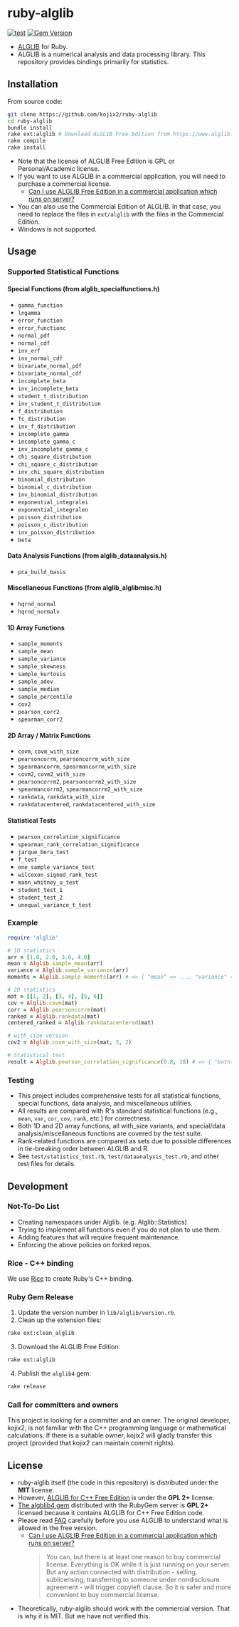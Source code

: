 # ruby-alglib

[![test](https://github.com/kojix2/ruby-alglib/actions/workflows/ci.yml/badge.svg)](https://github.com/kojix2/ruby-alglib/actions/workflows/ci.yml)
[![Gem Version](https://badge.fury.io/rb/alglib4.svg)](https://badge.fury.io/rb/alglib4)

- [ALGLIB](https://www.alglib.net/) for Ruby.
- ALGLIB is a numerical analysis and data processing library. This repository provides bindings primarily for statistics.

## Installation

From source code:

```sh
git clone https://github.com/kojix2/ruby-alglib
cd ruby-alglib
bundle install
rake ext:alglib # Download ALGLIB Free Edition from https://www.alglib.net/ and extract to ext/alglib.
rake compile
rake install
```

- Note that the license of ALGLIB Free Edition is GPL or Personal/Academic license.
- If you want to use ALGLIB in a commercial application, you will need to purchase a commercial license.
  - [Can I use ALGLIB Free Edition in a commercial application which runs on server?](https://www.alglib.net/faq.php#6bca163136cda10b16de68704cbea625)
- You can also use the Commercial Edition of ALGLIB. In that case, you need to replace the files in `ext/alglib` with the files in the Commercial Edition.
- Windows is not supported.

## Usage

### Supported Statistical Functions

#### Special Functions (from alglib_specialfunctions.h)
- `gamma_function`
- `lngamma`
- `error_function`
- `error_functionc`
- `normal_pdf`
- `normal_cdf`
- `inv_erf`
- `inv_normal_cdf`
- `bivariate_normal_pdf`
- `bivariate_normal_cdf`
- `incomplete_beta`
- `inv_incomplete_beta`
- `student_t_distribution`
- `inv_student_t_distribution`
- `f_distribution`
- `fc_distribution`
- `inv_f_distribution`
- `incomplete_gamma`
- `incomplete_gamma_c`
- `inv_incomplete_gamma_c`
- `chi_square_distribution`
- `chi_square_c_distribution`
- `inv_chi_square_distribution`
- `binomial_distribution`
- `binomial_c_distribution`
- `inv_binomial_distribution`
- `exponential_integralei`
- `exponential_integralen`
- `poisson_distribution`
- `poisson_c_distribution`
- `inv_poisson_distribution`
- `beta`

#### Data Analysis Functions (from alglib_dataanalysis.h)
- `pca_build_basis`

#### Miscellaneous Functions (from alglib_alglibmisc.h)
- `hqrnd_normal`
- `hqrnd_normalv`

#### 1D Array Functions
- `sample_moments`
- `sample_mean`
- `sample_variance`
- `sample_skewness`
- `sample_kurtosis`
- `sample_adev`
- `sample_median`
- `sample_percentile`
- `cov2`
- `pearson_corr2`
- `spearman_corr2`

#### 2D Array / Matrix Functions
- `covm`, `covm_with_size`
- `pearsoncorrm`, `pearsoncorrm_with_size`
- `spearmancorrm`, `spearmancorrm_with_size`
- `covm2`, `covm2_with_size`
- `pearsoncorrm2`, `pearsoncorrm2_with_size`
- `spearmancorrm2`, `spearmancorrm2_with_size`
- `rankdata`, `rankdata_with_size`
- `rankdatacentered`, `rankdatacentered_with_size`

#### Statistical Tests
- `pearson_correlation_significance`
- `spearman_rank_correlation_significance`
- `jarque_bera_test`
- `f_test`
- `one_sample_variance_test`
- `wilcoxon_signed_rank_test`
- `mann_whitney_u_test`
- `student_test_1`
- `student_test_2`
- `unequal_variance_t_test`

### Example

```ruby
require 'alglib'

# 1D statistics
arr = [1.0, 2.0, 3.0, 4.0]
mean = Alglib.sample_mean(arr)
variance = Alglib.sample_variance(arr)
moments = Alglib.sample_moments(arr) # => { "mean" => ..., "variance" => ..., ... }

# 2D statistics
mat = [[1, 2], [3, 4], [5, 6]]
cov = Alglib.covm(mat)
corr = Alglib.pearsoncorrm(mat)
ranked = Alglib.rankdata(mat)
centered_ranked = Alglib.rankdatacentered(mat)

# with_size version
cov2 = Alglib.covm_with_size(mat, 3, 2)

# Statistical test
result = Alglib.pearson_correlation_significance(0.8, 10) # => { "bothtails" => ..., ... }
```

### Testing

- This project includes comprehensive tests for all statistical functions, special functions, data analysis, and miscellaneous utilities.
- All results are compared with R's standard statistical functions (e.g., `mean`, `var`, `cor`, `cov`, `rank`, etc.) for correctness.
- Both 1D and 2D array functions, all with_size variants, and special/data analysis/miscellaneous functions are covered by the test suite.
- Rank-related functions are compared as sets due to possible differences in tie-breaking order between ALGLIB and R.
- See `test/statistics_test.rb`, `test/dataanalysis_test.rb`, and other test files for details.

## Development

### Not-To-Do List

- Creating namespaces under Alglib. (e.g. Alglib::Statistics)
- Trying to implement all functions even if you do not plan to use them.
- Adding features that will require frequent maintenance.
- Enforcing the above policies on forked repos.

### Rice - C++ binding

We use [Rice](https://github.com/ruby-rice/rice) to create Ruby's C++ binding.

### Ruby Gem Release

1. Update the version number in `lib/alglib/version.rb`.
2. Clean up the extension files:

```sh
rake ext:clean_alglib
```

3. Download the ALGLIB Free Edition:

```sh
rake ext:alglib
```

4. Publish the `alglib4` gem:

```sh
rake release
```

### Call for committers and owners

This project is looking for a committer and an owner. The original developer, kojix2, is not familiar with the C++ programming language or mathematical calculations. If there is a suitable owner, kojix2 will gladly transfer this project (provided that kojix2 can maintain commit rights).

## License

- ruby-alglib itself (the code in this repository) is distributed under the **MIT** license.
- However, [ALGLIB for C++ Free Edition](https://www.alglib.net/download.php) is under the **GPL 2+** license.
- [The algblib4 gem](https://rubygems.org/gems/alglib4) distributed with the RubyGem server is **GPL 2+** licensed because it contains ALGLIB for C++ Free Edition code.
- Please read [FAQ](https://www.alglib.net/faq.php) carefully before you use ALGLIB to understand what is allowed in the free version.
  - [Can I use ALGLIB Free Edition in a commercial application which runs on server?](https://www.alglib.net/faq.php#6bca163136cda10b16de68704cbea625)
    > You can, but there is at least one reason to buy commercial license. Everything is OK while it is just running on your server. But any action connected with distribution - selling, sublicensing, transferring to someone under nondisclosure agreement - will trigger copyleft clause. So it is safer and more convenient to buy commercial license.
- Theoretically, ruby-alglib should work with the commercial version. That is why it is MIT. But we have not verified this.
